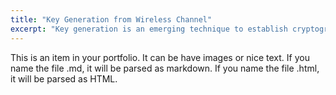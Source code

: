 ```yaml
---
title: "Key Generation from Wireless Channel"
excerpt: "Key generation is an emerging technique to establish cryptographic keys between legitimate users by extracting randomness from their common channels."
---
```


This is an item in your portfolio. It can be have images or nice text. If you name the file .md, it will be parsed as markdown. If you name the file .html, it will be parsed as HTML. 
